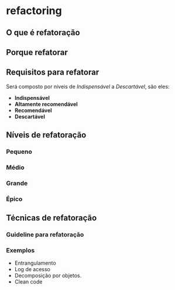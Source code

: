 # refactoring

## O que é refatoração

## Porque refatorar

## Requisitos para refatorar

Será composto por níveis de *Indispensável* a *Descartável*, são eles:
* **Indispensável**
* **Altamente recomendável**
* **Recomendável**
* **Descartável**

## Níveis de refatoração

### Pequeno

### Médio

### Grande

### Épico

## Técnicas de refatoração

### Guideline para refatoração

### Exemplos
* Entrangulamento
* Log de acesso
* Decomposição por objetos.
* Clean code
